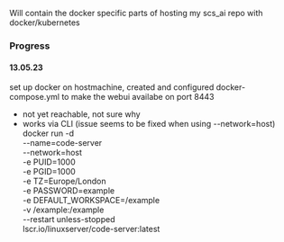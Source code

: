 
Will contain the docker specific parts of hosting my scs_ai repo with docker/kubernetes

### Progress
#### 13.05.23
set up docker on hostmachine, created and configured docker-compose.yml to make the webui availabe on port 8443
 - not yet reachable, not sure why
  - works via CLI (issue seems to be fixed when using --network=host)
 docker run -d \
--name=code-server \
--network=host \
-e PUID=1000 \
-e PGID=1000 \
-e TZ=Europe/London \
-e PASSWORD=example \
-e DEFAULT_WORKSPACE=/example \
-v /example:/example \
--restart unless-stopped \
lscr.io/linuxserver/code-server:latest
